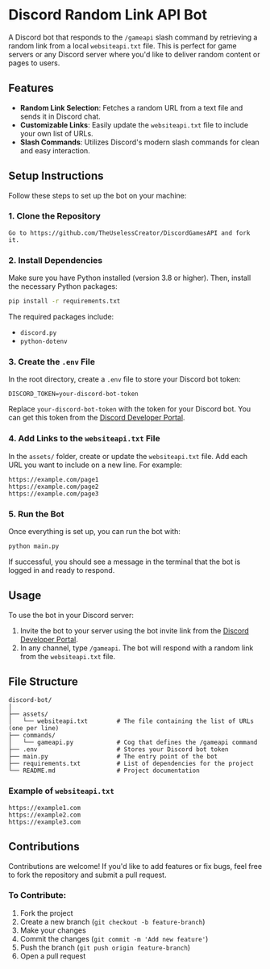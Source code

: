 # Discord Random Link API Bot

A Discord bot that responds to the `/gameapi` slash command by retrieving a random link from a local `websiteapi.txt` file. This is perfect for game servers or any Discord server where you'd like to deliver random content or pages to users.

## Features

- **Random Link Selection**: Fetches a random URL from a text file and sends it in Discord chat.
- **Customizable Links**: Easily update the `websiteapi.txt` file to include your own list of URLs.
- **Slash Commands**: Utilizes Discord's modern slash commands for clean and easy interaction.

## Setup Instructions

Follow these steps to set up the bot on your machine:

### 1. Clone the Repository

```
Go to https://github.com/TheUselessCreator/DiscordGamesAPI and fork it.
```

### 2. Install Dependencies

Make sure you have Python installed (version 3.8 or higher). Then, install the necessary Python packages:

```bash
pip install -r requirements.txt
```

The required packages include:
- `discord.py`
- `python-dotenv`

### 3. Create the `.env` File

In the root directory, create a `.env` file to store your Discord bot token:

```
DISCORD_TOKEN=your-discord-bot-token
```

Replace `your-discord-bot-token` with the token for your Discord bot. You can get this token from the [Discord Developer Portal](https://discord.com/developers/applications).

### 4. Add Links to the `websiteapi.txt` File

In the `assets/` folder, create or update the `websiteapi.txt` file. Add each URL you want to include on a new line. For example:

```
https://example.com/page1
https://example.com/page2
https://example.com/page3
```

### 5. Run the Bot

Once everything is set up, you can run the bot with:

```bash
python main.py
```

If successful, you should see a message in the terminal that the bot is logged in and ready to respond.

## Usage

To use the bot in your Discord server:

1. Invite the bot to your server using the bot invite link from the [Discord Developer Portal](https://discord.com/developers/applications).
2. In any channel, type `/gameapi`. The bot will respond with a random link from the `websiteapi.txt` file.

## File Structure

```text
discord-bot/
│
├── assets/
│   └── websiteapi.txt        # The file containing the list of URLs (one per line)
├── commands/
│   └── gameapi.py            # Cog that defines the /gameapi command
├── .env                      # Stores your Discord bot token
├── main.py                   # The entry point of the bot
├── requirements.txt          # List of dependencies for the project
└── README.md                 # Project documentation
```

### Example of `websiteapi.txt`

```text
https://example1.com
https://example2.com
https://example3.com
```

## Contributions

Contributions are welcome! If you'd like to add features or fix bugs, feel free to fork the repository and submit a pull request.

### To Contribute:

1. Fork the project
2. Create a new branch (`git checkout -b feature-branch`)
3. Make your changes
4. Commit the changes (`git commit -m 'Add new feature'`)
5. Push the branch (`git push origin feature-branch`)
6. Open a pull request

